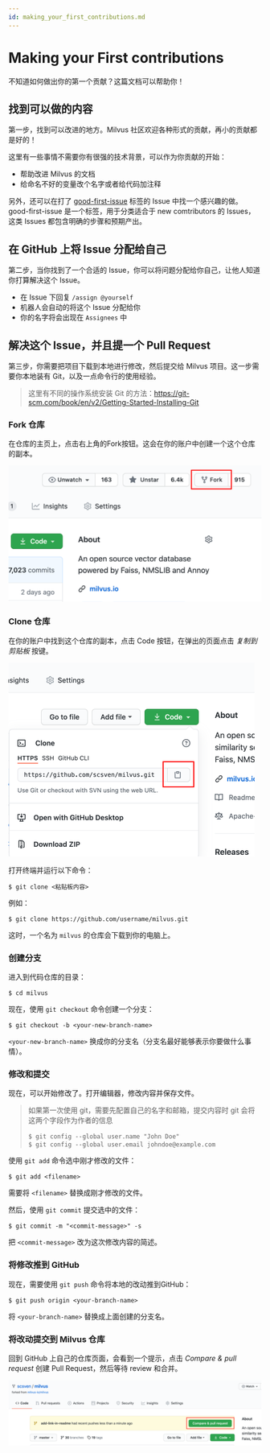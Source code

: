 ```yaml
---
id: making_your_first_contributions.md
---
```


# Making your First contributions

不知道如何做出你的第一个贡献？这篇文档可以帮助你！



## 找到可以做的内容

第一步，找到可以改进的地方。Milvus 社区欢迎各种形式的贡献，再小的贡献都是好的！

这里有一些事情不需要你有很强的技术背景，可以作为你贡献的开始：

-   帮助改进 Milvus 的文档
-   给命名不好的变量改个名字或者给代码加注释

另外，还可以在打了 [good-first-issue](https://github.com/milvus-io/milvus/issues?q=is%3Aopen+is%3Aissue+label%3A%22good+first+issue%22) 标签的 Issue 中找一个感兴趣的做。good-first-issue 是一个标签，用于分类适合于 new comtributors 的 Issues，这类 Issues 都包含明确的步骤和预期产出。



## 在 GitHub 上将 Issue 分配给自己

第二步，当你找到了一个合适的 Issue，你可以将问题分配给你自己，让他人知道你打算解决这个 Issue。

-   在 Issue 下回复 `/assign @yourself`
-   机器人会自动的将这个 Issue 分配给你
-   你的名字将会出现在 `Assignees` 中



## 解决这个 Issue，并且提一个 Pull Request

第三步，你需要把项目下载到本地进行修改，然后提交给 Milvus 项目。这一步需要你本地装有 Git，以及一点命令行的使用经验。

>   这里有不同的操作系统安装 Git 的方法：https://git-scm.com/book/en/v2/Getting-Started-Installing-Git



### Fork 仓库

在仓库的主页上，点击右上角的Fork按钮。这会在你的账户中创建一个这个仓库的副本。

<img src="fork.png" alt="image-20210618153043823" style="zoom:50%;" />

### Clone 仓库

在你的账户中找到这个仓库的副本，点击 Code 按钮，在弹出的页面点击 *复制到剪贴板* 按键。

<img src="clone.png" alt="image-20210618153215652" style="zoom:50%;" />

打开终端并运行以下命令：

```shell
$ git clone <粘贴板内容>
```

例如：

```shell
$ git clone https://github.com/username/milvus.git
```

这时，一个名为 `milvus` 的仓库会下载到你的电脑上。

### 创建分支

进入到代码仓库的目录：

```shell
$ cd milvus
```

现在，使用 `git checkout` 命令创建一个分支：

```shell
$ git checkout -b <your-new-branch-name>
```

`<your-new-branch-name>` 换成你的分支名（分支名最好能够表示你要做什么事情）。

### 修改和提交

现在，可以开始修改了。打开编辑器，修改内容并保存文件。

>   如果第一次使用 git，需要先配置自己的名字和邮箱，提交内容时 git 会将这两个字段作为作者的信息
>
>   ```shell
>   $ git config --global user.name "John Doe"
>   $ git config --global user.email johndoe@example.com
>   ```



使用 `git add` 命令选中刚才修改的文件：

```shell
$ git add <filename>
```

需要将 `<filename>` 替换成刚才修改的文件。



然后，使用 `git commit` 提交选中的文件：

```shell
$ git commit -m "<commit-message>" -s
```

把 `<commit-message>` 改为这次修改内容的简述。

### 将修改推到 GitHub

现在，需要使用 `git push` 命令将本地的改动推到GitHub：

```shell
$ git push origin <your-branch-name>
```

将 `<your-branch-name>` 替换成上面创建的分支名。

### 将改动提交到 Milvus 仓库

回到 GitHub 上自己的仓库页面，会看到一个提示，点击 *Compare & pull request* 创建 Pull Request，然后等待 review 和合并。

<img src="pr.png" alt="image-20210618154611749" style="zoom:50%;" />

